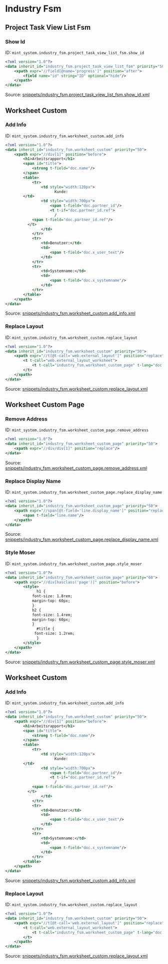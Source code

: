 # Industry Fsm
## Project Task View List Fsm  
### Show Id  
ID: `mint_system.industry_fsm.project_task_view_list_fsm.show_id`  
```xml
<?xml version="1.0"?>
<data inherit_id="industry_fsm.project_task_view_list_fsm" priority="50">
    <xpath expr="//field[@name='progress']" position="after">
        <field name="id" string="ID" optional="hide"/>
    </xpath>
</data>

```
Source: [snippets/industry_fsm.project_task_view_list_fsm.show_id.xml](https://github.com/Mint-System/Odoo-Build/tree/16.0/snippets/industry_fsm.project_task_view_list_fsm.show_id.xml)

## Worksheet Custom  
### Add Info  
ID: `mint_system.industry_fsm.worksheet_custom.add_info`  
```xml
<?xml version="1.0"?>
<data inherit_id="industry_fsm.worksheet_custom" priority="50">
    <xpath expr="//div[1]" position="before">
        <h1>Arbeitsrapport</h1>
        <span id="title">
            <strong t-field="doc.name"/>
        </span>
        <table>
            <tr>
                <td style="width:120px">
                      Kunde:
        </td>
                <td style="width:700px">
                    <span t-field="doc.partner_id"/>
                    <t t-if="doc.partner_id.ref">
                      /
            <span t-field="doc.partner_id.ref"/>
          </t>
                </td>
            </tr>
            <tr>
                <td>Benutzer:</td>
                <td>
                    <span t-field="doc.x_user_text"/>
                </td>
            </tr>
            <tr>
                <td>Systemname:</td>
                <td>
                    <span t-field="doc.x_systemname"/>
                </td>
            </tr>
        </table>
    </xpath>
</data>

```
Source: [snippets/industry_fsm.worksheet_custom.add_info.xml](https://github.com/Mint-System/Odoo-Build/tree/16.0/snippets/industry_fsm.worksheet_custom.add_info.xml)

### Replace Layout  
ID: `mint_system.industry_fsm.worksheet_custom.replace_layout`  
```xml
<?xml version="1.0"?>
<data inherit_id="industry_fsm.worksheet_custom" priority="50">
    <xpath expr="//t[@t-call='web.external_layout']" position="replace">
        <t t-call="web.external_layout_worksheet">
            <t t-call="industry_fsm.worksheet_custom_page" t-lang="doc.partner_id.lang"/>
        </t>
    </xpath>
</data>

```
Source: [snippets/industry_fsm.worksheet_custom.replace_layout.xml](https://github.com/Mint-System/Odoo-Build/tree/16.0/snippets/industry_fsm.worksheet_custom.replace_layout.xml)

## Worksheet Custom Page  
### Remove Address  
ID: `mint_system.industry_fsm.worksheet_custom_page.remove_address`  
```xml
<?xml version="1.0"?>
<data inherit_id="industry_fsm.worksheet_custom_page" priority="50">
    <xpath expr="//div/div[1]" position="replace"/>
</data>

```
Source: [snippets/industry_fsm.worksheet_custom_page.remove_address.xml](https://github.com/Mint-System/Odoo-Build/tree/16.0/snippets/industry_fsm.worksheet_custom_page.remove_address.xml)

### Replace Display Name  
ID: `mint_system.industry_fsm.worksheet_custom_page.replace_display_name`  
```xml
<?xml version="1.0"?>
<data inherit_id="industry_fsm.worksheet_custom_page" priority="50">
    <xpath expr="//span[@t-field='line.display_name']" position="replace">
        <span t-field="line.name"/>
    </xpath>
</data>

```
Source: [snippets/industry_fsm.worksheet_custom_page.replace_display_name.xml](https://github.com/Mint-System/Odoo-Build/tree/16.0/snippets/industry_fsm.worksheet_custom_page.replace_display_name.xml)

### Style Moser  
ID: `mint_system.industry_fsm.worksheet_custom_page.style_moser`  
```xml
<?xml version="1.0"?>
<data inherit_id="industry_fsm.worksheet_custom_page" priority="60">
    <xpath expr="//div[hasclass('page')]" position="before">
        <style>
              h1 {
            font-size: 1.8rem;
            margin-top: 60px;
            }
            h2 {
            font-size: 1.4rem;
            margin-top: 60px;
            }   
              #title {
             font-size: 1.2rem;
              }
        </style>
    </xpath>
</data>

```
Source: [snippets/industry_fsm.worksheet_custom_page.style_moser.xml](https://github.com/Mint-System/Odoo-Build/tree/16.0/snippets/industry_fsm.worksheet_custom_page.style_moser.xml)

## Worksheet Custom  
### Add Info  
ID: `mint_system.industry_fsm.worksheet_custom.add_info`  
```xml
<?xml version="1.0"?>
<data inherit_id="industry_fsm.worksheet_custom" priority="50">
    <xpath expr="//div[1]" position="before">
        <h1>Arbeitsrapport</h1>
        <span id="title">
            <strong t-field="doc.name"/>
        </span>
        <table>
            <tr>
                <td style="width:120px">
                      Kunde:
        </td>
                <td style="width:700px">
                    <span t-field="doc.partner_id"/>
                    <t t-if="doc.partner_id.ref">
                      /
            <span t-field="doc.partner_id.ref"/>
          </t>
                </td>
            </tr>
            <tr>
                <td>Benutzer:</td>
                <td>
                    <span t-field="doc.x_user_text"/>
                </td>
            </tr>
            <tr>
                <td>Systemname:</td>
                <td>
                    <span t-field="doc.x_systemname"/>
                </td>
            </tr>
        </table>
    </xpath>
</data>

```
Source: [snippets/industry_fsm.worksheet_custom.add_info.xml](https://github.com/Mint-System/Odoo-Build/tree/16.0/snippets/industry_fsm.worksheet_custom.add_info.xml)

### Replace Layout  
ID: `mint_system.industry_fsm.worksheet_custom.replace_layout`  
```xml
<?xml version="1.0"?>
<data inherit_id="industry_fsm.worksheet_custom" priority="50">
    <xpath expr="//t[@t-call='web.external_layout']" position="replace">
        <t t-call="web.external_layout_worksheet">
            <t t-call="industry_fsm.worksheet_custom_page" t-lang="doc.partner_id.lang"/>
        </t>
    </xpath>
</data>

```
Source: [snippets/industry_fsm.worksheet_custom.replace_layout.xml](https://github.com/Mint-System/Odoo-Build/tree/16.0/snippets/industry_fsm.worksheet_custom.replace_layout.xml)

